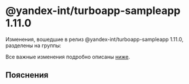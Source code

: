 # @yandex-int/turboapp-sampleapp 1.11.0

<!-- ЧЕЛОВЕЧЕСКОЕ ВСТУПЛЕНИЕ -->

Изменения, вошедшие в релиз @yandex-int/turboapp-sampleapp 1.11.0, разделены на группы:

Все важные изменения подробно описаны [ниже](#Пояснения).

## Пояснения

